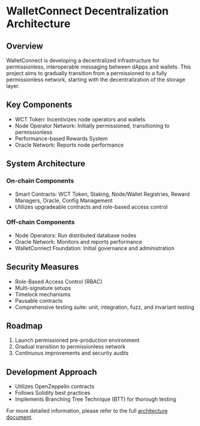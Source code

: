 # WalletConnect Decentralization Architecture

## Overview

WalletConnect is developing a decentralized infrastructure for permissionless, interoperable messaging between dApps and
wallets. This project aims to gradually transition from a permissioned to a fully permissionless network, starting with
the decentralization of the storage layer.

## Key Components

- WCT Token: Incentivizes node operators and wallets
- Node Operator Network: Initially permissioned, transitioning to permissionless
- Performance-based Rewards System
- Oracle Network: Reports node performance

## System Architecture

### On-chain Components

- Smart Contracts: WCT Token, Staking, Node/Wallet Registries, Reward Managers, Oracle, Config Management
- Utilizes upgradeable contracts and role-based access control

### Off-chain Components

- Node Operators: Run distributed database nodes
- Oracle Network: Monitors and reports performance
- WalletConnect Foundation: Initial governance and administration

## Security Measures

- Role-Based Access Control (RBAC)
- Multi-signature setups
- Timelock mechanisms
- Pausable contracts
- Comprehensive testing suite: unit, integration, fuzz, and invariant testing

## Roadmap

1. Launch permissioned pre-production environment
2. Gradual transition to permissionless network
3. Continuous improvements and security audits

## Development Approach

- Utilizes OpenZeppelin contracts
- Follows Solidity best practices
- Implements Branching Tree Technique (BTT) for thorough testing

For more detailed information, please refer to the full [architecture document](./docs/system-architecture.md).
